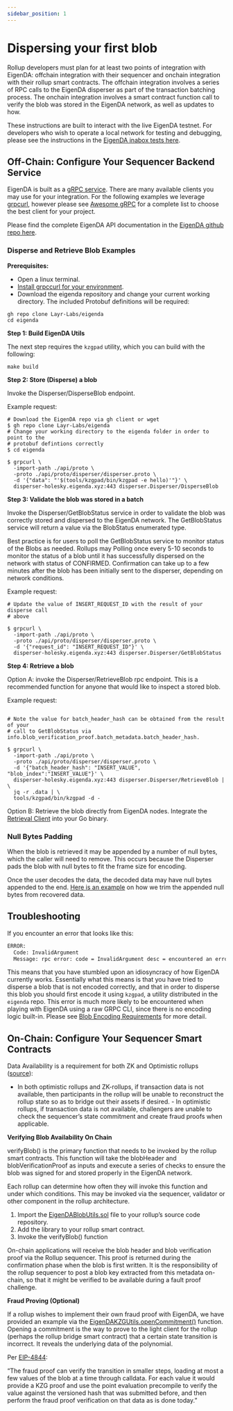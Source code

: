 ```yaml
---
sidebar_position: 1
---
```


# Dispersing your first blob

Rollup developers must plan for at least two points of integration with EigenDA: offchain
integration with their sequencer and onchain integration with their rollup smart
contracts. The offchain integration involves a series of RPC calls to the
EigenDA disperser as part of the transaction batching process. The onchain
integration involves a smart contract function call to verify the blob was
stored in the EigenDA network, as well as updates to how.

These instructions are built to interact with the live EigenDA testnet. For
developers who wish to operate a local network for testing and debugging, please
see the instructions in the [EigenDA inabox tests
here](https://github.com/Layr-Labs/eigenda/tree/master/inabox).

## Off-Chain: Configure Your Sequencer Backend Service

EigenDA is built as a [gRPC service](https://grpc.io/). There are
many available clients you may use for your integration. For the following
examples we leverage [grpcurl](https://github.com/fullstorydev/grpcurl), however
please see [Awesome gRPC](https://github.com/grpc-ecosystem/awesome-grpc#tools)
for a complete list to choose the best client for your project.

Please find the complete EigenDA API documentation in the [EigenDA github repo
here](https://github.com/Layr-Labs/eigenda/tree/master/api/docs).

### Disperse and Retrieve Blob Examples

**Prerequisites:**

- Open a linux terminal.
- [Install grpccurl for your environment](https://github.com/fullstorydev/grpcurl#installation).
- Download the eigenda repository and change your current working directory. The
included Protobuf definitions will be required:

```
gh repo clone Layr-Labs/eigenda
cd eigenda 
```

**Step 1: Build EigenDA Utils**

The next step requires the `kzgpad` utility, which you can build with the following:

```
make build
```

**Step 2: Store (Disperse) a blob**

Invoke the Disperser/DisperseBlob endpoint.

Example request:

```
# Download the EigenDA repo via gh client or wget
$ gh repo clone Layr-Labs/eigenda
# Change your working directory to the eigenda folder in order to point to the
# protobuf defintions correctly
$ cd eigenda

$ grpcurl \
  -import-path ./api/proto \
  -proto ./api/proto/disperser/disperser.proto \
  -d '{"data": "'$(tools/kzgpad/bin/kzgpad -e hello)'"}' \
  disperser-holesky.eigenda.xyz:443 disperser.Disperser/DisperseBlob
```

**Step 3: Validate the blob was stored in a batch**

Invoke the Disperser/GetBlobStatus service in order to validate the blob was
correctly stored and dispersed to the EigenDA network. The GetBlobStatus service
will return a value via the BlobStatus enumerated type.

Best practice is for users to poll the GetBlobStatus service to monitor status
of the Blobs as needed. Rollups may Polling once every 5-10 seconds to monitor
the status of a blob until it has successfully dispersed on the network with
status of CONFIRMED. Confirmation can take up to a few minutes after the blob
has been initially sent to the disperser, depending on network conditions.

Example request:

```
# Update the value of INSERT_REQUEST_ID with the result of your disperse call
# above

$ grpcurl \
  -import-path ./api/proto \
  -proto ./api/proto/disperser/disperser.proto \
  -d '{"request_id": "INSERT_REQUEST_ID"}' \
  disperser-holesky.eigenda.xyz:443 disperser.Disperser/GetBlobStatus
```

**Step 4: Retrieve a blob**

Option A: invoke the Disperser/RetrieveBlob rpc endpoint. This is a recommended
function for anyone that would like to inspect a stored blob.

Example request:

```

# Note the value for batch_header_hash can be obtained from the result of your
# call to GetBlobStatus via info.blob_verification_proof.batch_metadata.batch_header_hash.

$ grpcurl \
  -import-path ./api/proto \
  -proto ./api/proto/disperser/disperser.proto \
  -d '{"batch_header_hash": "INSERT_VALUE", "blob_index":"INSERT_VALUE"}' \
  disperser-holesky.eigenda.xyz:443 disperser.Disperser/RetrieveBlob | \
  jq -r .data | \
  tools/kzgpad/bin/kzgpad -d -
```

Option B: Retrieve the blob directly from EigenDA nodes. Integrate the
[Retrieval Client](https://github.com/Layr-Labs/eigenda/blob/master/clients/retrieval_client.go)
into your Go binary.

### Null Bytes Padding

When the blob is retrieved it may be appended by a number of null bytes, which
the caller will need to remove. This occurs because the Disperser pads the blob
with null bytes to fit the frame size for encoding.

Once the user decodes the data, the decoded data may have null bytes appended to
the end. [Here is an example](https://github.com/Layr-Labs/eigenda/blob/master/test/integration_test.go#L522)
on how we trim the appended null bytes from recovered data.

## Troubleshooting

If you encounter an error that looks like this:

```bash
ERROR:
  Code: InvalidArgument
  Message: rpc error: code = InvalidArgument desc = encountered an error to convert a 32-bytes into a valid field element, please use the correct format where every 32bytes(big-endian) is less than 21888242871839275222246405745257275088548364400416034343698204186575808495617
```

This means that you have stumbled upon an idiosyncracy of how EigenDA currently
works. Essentially what this means is that you have tried to disperse a blob
that is not encoded correctly, and that in order to disperse this blob you
should first encode it using `kzgpad`, a utility distributed in the `eigenda`
repo. This error is much more likely to be encountered when playing with EigenDA
using a raw GRPC CLI, since there is no encoding logic built-in. Please see
[Blob Encoding Requirements](./blob-encoding.md) for more detail.

## On-Chain: Configure Your Sequencer Smart Contracts

Data Availability is a requirement for both ZK and Optimistic rollups
([source](http://datalayr-docs.s3-website-us-east-1.amazonaws.com/build/rollups/)):

- In both optimistic rollups and ZK-rollups, if transaction data is not
available, then participants in the rollup will be unable to reconstruct the
rollup state so as to bridge out their assets if desired.  - In optimistic
rollups, if transaction data is not available, challengers are unable to check
the sequencer’s state commitment and create fraud proofs when applicable.

**Verifying Blob Availability On Chain**

verifyBlob() is the primary function that needs to be invoked by the rollup
smart contracts. This function will take the blobHeader and
blobVerificationProof as inputs and execute a series of checks to ensure the
blob was signed for and stored properly in the EigenDA network.

Each rollup can determine how often they will invoke this function and under
which conditions. This may be invoked via the sequencer, validator or other
component in the rollup architecture.

1. Import the
[EigenDABlobUtils.sol](https://github.com/Layr-Labs/eigenda/blob/master/contracts/src/libraries/EigenDABlobUtils.sol)
file to your rollup’s source code repository.
2. Add the library to your rollup smart contract.
3. Invoke the verifyBlob() function

On-chain applications will receive the blob header and blob verification proof
via the Rollup sequencer. This proof is returned during the confirmation phase
when the blob is first written. It is the responsibility of the rollup sequencer
to post a blob key extracted from this metadata on-chain, so that it might be
verified to be available during a fault proof challenge.

**Fraud Proving (Optional)**

If a rollup wishes to implement their own fraud proof with EigenDA, we have
provided an example via the
[EigenDAKZGUtils.openCommitment()](https://github.com/Layr-Labs/eigenda/blob/master/contracts/src/libraries/EigenDAKZGUtils.sol)
function. Opening a commitment is the way to prove to the light client for the
rollup (perhaps the rollup bridge smart contract) that a certain state
transition is incorrect. It reveals the underlying data of the polynomial.

Per
[EIP-4844](https://eips.ethereum.org/EIPS/eip-4844#how-rollups-would-function):

“The fraud proof can verify the transition in smaller steps, loading at most a
few values of the blob at a time through calldata. For each value it would
provide a KZG proof and use the point evaluation precompile to verify the value
against the versioned hash that was submitted before, and then perform the fraud
proof verification on that data as is done today.”
